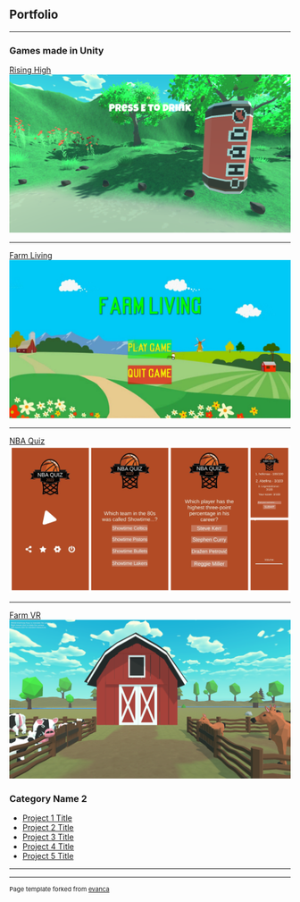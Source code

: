 ## Portfolio

---

### Games made in Unity

[Rising High](https://irpea.itch.io/rising-high)
<img src="images/uCnpeb.png?raw=true"/>

---
[Farm Living](https://dareiosj.itch.io/farm-living)
<img src="images/p1Lanm.jpg?raw=true"/>

---
[NBA Quiz](https://play.google.com/store/apps/details?id=com.crnaduja123.NBAQuiz&hl=hr&gl=US)
<img src="images/NBAQuizFinal.png?raw=true"/>

---
[Farm VR](https://mirna7.itch.io/farm-vr)
<img src="images/vrfarm.png?raw=true"/>
### Category Name 2

- [Project 1 Title](http://example.com/)
- [Project 2 Title](http://example.com/)
- [Project 3 Title](http://example.com/)
- [Project 4 Title](http://example.com/)
- [Project 5 Title](http://example.com/)

---




---
<p style="font-size:11px">Page template forked from <a href="https://github.com/evanca/quick-portfolio">evanca</a></p>
<!-- Remove above link if you don't want to attibute -->
